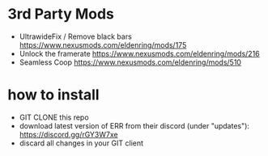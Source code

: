 # 3rd Party Mods

- UltrawideFix / Remove black bars https://www.nexusmods.com/eldenring/mods/175
- Unlock the framerate https://www.nexusmods.com/eldenring/mods/216
- Seamless Coop https://www.nexusmods.com/eldenring/mods/510

# how to install

- GIT CLONE this repo
- download latest version of ERR from their discord (under "updates"): https://discord.gg/rGY3W7xe
- discard all changes in your GIT client
